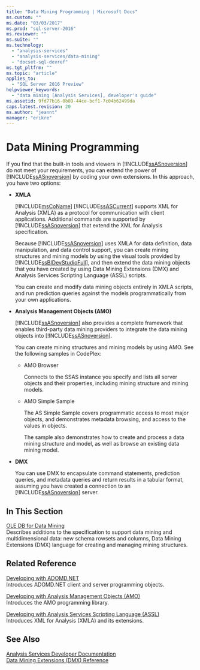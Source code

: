 ```yaml
---
title: "Data Mining Programming | Microsoft Docs"
ms.custom: ""
ms.date: "03/03/2017"
ms.prod: "sql-server-2016"
ms.reviewer: ""
ms.suite: ""
ms.technology: 
  - "analysis-services"
  - "analysis-services/data-mining"
  - "docset-sql-devref"
ms.tgt_pltfrm: ""
ms.topic: "article"
applies_to: 
  - "SQL Server 2016 Preview"
helpviewer_keywords: 
  - "data mining [Analysis Services], developer's guide"
ms.assetid: 9fd77b16-0b89-44ce-bcf1-7c04b62499da
caps.latest.revision: 20
ms.author: "jeannt"
manager: "erikre"
---
```

# Data Mining Programming
  If you find that the built-in tools and viewers in [!INCLUDE[ssASnoversion](../a9notintoc/includes/ssasnoversion-md.md)] do not meet your requirements, you can extend the power of [!INCLUDE[ssASnoversion](../a9notintoc/includes/ssasnoversion-md.md)] by coding your own extensions. In this approach, you have two options:  
  
-   **XMLA**  
  
     [!INCLUDE[msCoName](../a9notintoc/includes/msconame-md.md)] [!INCLUDE[ssASCurrent](../a9notintoc/includes/ssascurrent-md.md)] supports XML for Analysis (XMLA) as a protocol for communication with client applications. Additional commands are supported by [!INCLUDE[ssASnoversion](../a9notintoc/includes/ssasnoversion-md.md)] that extend the XML for Analysis specification.  
  
     Because [!INCLUDE[ssASnoversion](../a9notintoc/includes/ssasnoversion-md.md)] uses XMLA for data definition, data manipulation, and data control support, you can create mining structures and mining models by using the visual tools provided by [!INCLUDE[ssBIDevStudioFull](../a9notintoc/includes/ssbidevstudiofull-md.md)], and then extend the data mining objects that you have created by using Data Mining Extensions (DMX) and Analysis Services Scripting Language (ASSL) scripts.  
  
     You can create and modify data mining objects entirely in XMLA scripts, and run prediction queries against the models programmatically from your own applications.  
  
-   **Analysis Management Objects (AMO)**  
  
     [!INCLUDE[ssASnoversion](../a9notintoc/includes/ssasnoversion-md.md)] also provides a complete framework that enables third-party data mining providers to integrate the data mining objects into [!INCLUDE[ssASnoversion](../a9notintoc/includes/ssasnoversion-md.md)].  
  
     You can create mining structures and mining models by using AMO. See the following samples in CodePlex:  
  
    -   AMO Browser  
  
         Connects to the SSAS instance you specify and lists all server objects and their properties, including mining structure and mining models.  
  
    -   AMO Simple Sample  
  
         The AS Simple Sample covers programmatic access to most major objects, and demonstrates metadata browsing, and access to the values in objects.  
  
         The sample also demonstrates how to create and process a data mining structure and model, as well as browse an existing data mining model.  
  
-   **DMX**  
  
     You can use DMX to encapsulate command statements, prediction queries, and metadata queries and return results in a tabular format, assuming you have created a connection to an [!INCLUDE[ssASnoversion](../a9notintoc/includes/ssasnoversion-md.md)] server.  
  
## In This Section  
 [OLE DB for Data Mining](../analysis-services/data-mining-programming-ole-db.md)  
 Describes additions to the specification to support data mining and multidimensional data: new schema rowsets and columns, Data Mining Extensions (DMX) language for creating and managing mining structures.  
  
## Related Reference  
 [Developing with ADOMD.NET](../analysis-services/multidimensional-models/adomd-net/developing-with-adomd.net.md)  
 Introduces ADOMD.NET client and server programming objects.  
  
 [Developing with Analysis Management Objects &#40;AMO&#41;](../analysis-services/multidimensional-models/analysis-management-objects/developing-with-analysis-management-objects-amo.md)  
 Introduces the AMO programming library.  
  
 [Developing with Analysis Services Scripting Language &#40;ASSL&#41;](../analysis-services/multidimensional-models/scripting-language-assl/developing-with-analysis-services-scripting-language-assl.md)  
 Introduces XML for Analysis (XMLA) and its extensions.  
  
## See Also  
 [Analysis Services Developer Documentation](../analysis-services/analysis-services-developer-documentation.md)   
 [Data Mining Extensions &#40;DMX&#41; Reference](../dmx/data-mining-extensions-dmx-reference.md)  
  
  